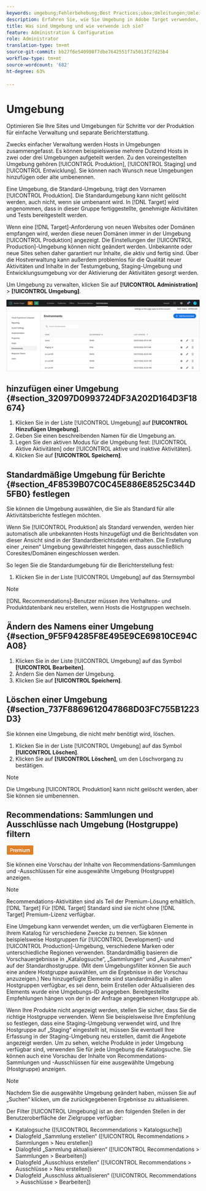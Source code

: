 ```yaml
---
keywords: umgebung;Fehlerbehebung;Best Practices;ubox;Umleitungen;Umleitung;Whitelist;Blacklist;Blockierungsliste;Zulassungsliste
description: Erfahren Sie, wie Sie Umgebung in Adobe Target verwenden, um Ihre Sites und Umgebung vor der Produktion zu organisieren, damit sie einfach verwaltet und getrennt Berichte.
title: Was sind Umgebung und wie verwende ich sie?
feature: Administration & Configuration
role: Administrator
translation-type: tm+mt
source-git-commit: bb27f6e540998f7dbe7642551f7a5013f2fd25b4
workflow-type: tm+mt
source-wordcount: '682'
ht-degree: 63%

---
```



# Umgebung

Optimieren Sie Ihre Sites und Umgebungen für Schritte vor der Produktion für einfache Verwaltung und separate Berichterstattung.

Zwecks einfacher Verwaltung werden Hosts in Umgebungen zusammengefasst. Es können beispielsweise mehrere Dutzend Hosts in zwei oder drei Umgebungen aufgeteilt werden. Zu den voreingestellten Umgebung gehören [!UICONTROL Produktion], [!UICONTROL Staging] und [!UICONTROL Entwicklung]. Sie können nach Wunsch neue Umgebungen hinzufügen oder alte umbenennen.

Eine Umgebung, die Standard-Umgebung, trägt den Vornamen [!UICONTROL Produktion]. Die Standardumgebung kann nicht gelöscht werden, auch nicht, wenn sie umbenannt wird. In [!DNL Target] wird angenommen, dass in dieser Gruppe fertiggestellte, genehmigte Aktivitäten und Tests bereitgestellt werden.

Wenn eine [!DNL Target]-Anforderung von neuen Websites oder Domänen empfangen wird, werden diese neuen Domänen immer in der Umgebung [!UICONTROL Produktion] angezeigt. Die Einstellungen der [!UICONTROL Production]-Umgebung können nicht geändert werden. Unbekannte oder neue Sites sehen daher garantiert nur Inhalte, die aktiv und fertig sind. Über die Hostverwaltung kann außerdem problemlos für die Qualität neuer Aktivitäten und Inhalte in der Testumgebung, Staging-Umgebung und Entwicklungsumgebung vor der Aktivierung der Aktivitäten gesorgt werden.

Um Umgebung zu verwalten, klicken Sie auf **[!UICONTROL Administration]** > **[!UICONTROL Umgebung]**.

![Liste der Umgebung](/help/administrating-target/assets/environments.png)

## hinzufügen einer Umgebung {#section_32097D0993724DF3A202D164D3F18674}

1. Klicken Sie in der Liste [!UICONTROL Umgebung] auf **[!UICONTROL Hinzufügen Umgebung]**.
1. Geben Sie einen beschreibenden Namen für die Umgebung an.
1. Legen Sie den aktiven Modus für die Umgebung fest: [!UICONTROL Aktive Aktivitäten] oder [!UICONTROL aktive und inaktive Aktivitäten].
1. Klicken Sie auf **[!UICONTROL Speichern]**.

## Standardmäßige Umgebung für Berichte {#section_4F8539B07C0C45E886E8525C344D5FB0} festlegen

Sie können die Umgebung auswählen, die Sie als Standard für alle Aktivitätsberichte festlegen möchten.

Wenn Sie [!UICONTROL Produktion] als Standard verwenden, werden hier automatisch alle unbekannten Hosts hinzugefügt und die Berichtsdaten von dieser Ansicht sind in der Standardberichtsdatei enthalten. Die Erstellung einer „reinen“ Umgebung gewährleistet hingegen, dass ausschließlich Coresites/Domänen eingeschlossen werden.

So legen Sie die Standardumgebung für die Berichterstellung fest:

1. Klicken Sie in der Liste [!UICONTROL Umgebung] auf das Sternsymbol

>[!NOTE]
>
>[!DNL Recommendations]-Benutzer müssen ihre Verhaltens- und Produktdatenbank neu erstellen, wenn Hosts die Hostgruppen wechseln.

## Ändern des Namens einer Umgebung {#section_9F5F94285F8E495E9CE69810CE94CA08}

1. Klicken Sie in der Liste [!UICONTROL Umgebung] auf das Symbol **[!UICONTROL Bearbeiten]**.
1. Ändern Sie den Namen der Umgebung.
1. Klicken Sie auf **[!UICONTROL Speichern]**.

## Löschen einer Umgebung {#section_737F8869612047868D03FC755B1223D3}

Sie können eine Umgebung, die nicht mehr benötigt wird, löschen.

1. Klicken Sie in der Liste [!UICONTROL Umgebung] auf das Symbol **[!UICONTROL Löschen]**.
1. Klicken Sie auf **[!UICONTROL Löschen]**, um den Löschvorgang zu bestätigen.

>[!NOTE]
>
>Die Umgebung [!UICONTROL Produktion] kann nicht gelöscht werden, aber Sie können sie umbenennen.

## Recommendations: Sammlungen und Ausschlüsse nach Umgebung (Hostgruppe) filtern

![Premium-Zeichen](/help/assets/premium.png)

Sie können eine Vorschau der Inhalte von Recommendations-Sammlungen und -Ausschlüssen für eine ausgewählte Umgebung (Hostgruppe) anzeigen.

>[!NOTE]
>
>Recommendations-Aktivitäten sind als Teil der Premium-Lösung erhältlich. [!DNL Target] Für [!DNL Target] Standard sind sie nicht ohne [!DNL Target] Premium-Lizenz verfügbar.

Eine Umgebung kann verwendet werden, um die verfügbaren Elemente in Ihrem Katalog für verschiedene Zwecke zu trennen. Sie können beispielsweise Hostgruppen für [!UICONTROL Development]- und [!UICONTROL Production]-Umgebung, verschiedene Marken oder unterschiedliche Regionen verwenden. Standardmäßig basieren die Vorschauergebnisse in „Katalogsuche“, „Sammlungen“ und „Ausnahmen“ auf der Standardhostgruppe. (Mit dem Umgebungsfilter können Sie auch eine andere Hostgruppe auswählen, um die Ergebnisse in der Vorschau anzuzeigen.) Neu hinzugefügte Elemente sind standardmäßig in allen Hostgruppen verfügbar, es sei denn, beim Erstellen oder Aktualisieren des Elements wurde eine Umgebungs-ID angegeben. Bereitgestellte Empfehlungen hängen von der in der Anfrage angegebenen Hostgruppe ab.

Wenn Ihre Produkte nicht angezeigt werden, stellen Sie sicher, dass Sie die richtige Hostgruppe verwenden. Wenn Sie beispielsweise Ihre Empfehlung so festlegen, dass eine Staging-Umgebung verwendet wird, und Ihre Hostgruppe auf „Staging“ eingestellt ist, müssen Sie eventuell Ihre Erfassung in der Staging-Umgebung neu erstellen, damit die Angebote angezeigt werden. Um zu sehen, welche Produkte in jeder Umgebung verfügbar sind, verwenden Sie für jede Umgebung die Katalogsuche. Sie können auch eine Vorschau der Inhalte von Recommendations-Sammlungen und -Ausschlüssen für eine ausgewählte Umgebung (Hostgruppe) anzeigen.

>[!NOTE]
>Nachdem Sie die ausgewählte Umgebung geändert haben, müssen Sie auf „Suchen“ klicken, um die zurückgegebenen Ergebnisse zu aktualisieren.

Der Filter [!UICONTROL Umgebung] ist an den folgenden Stellen in der Benutzeroberfläche der Zielgruppe verfügbar:

* Katalogsuche ([!UICONTROL Recommendations > Katalogsuche])
* Dialogfeld „Sammlung erstellen“ ([!UICONTROL Recommendations > Sammlungen > Neu erstellen])
* Dialogfeld „Sammlung aktualisieren“ ([!UICONTROL Recommendations > Sammlungen > Bearbeiten])
* Dialogfeld „Ausschluss erstellen“ ([!UICONTROL Recommendations > Ausschlüsse > Neu erstellen])
* Dialogfeld „Ausschluss aktualisieren“ ([!UICONTROL Recommendations > Ausschlüsse > Bearbeiten])